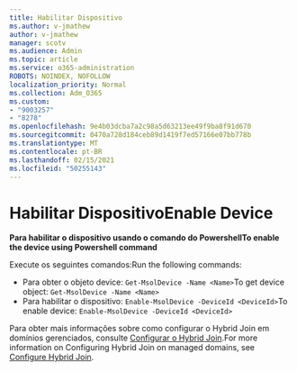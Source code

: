 ```yaml
---
title: Habilitar Dispositivo
ms.author: v-jmathew
author: v-jmathew
manager: scotv
ms.audience: Admin
ms.topic: article
ms.service: o365-administration
ROBOTS: NOINDEX, NOFOLLOW
localization_priority: Normal
ms.collection: Adm_O365
ms.custom:
- "9003257"
- "8278"
ms.openlocfilehash: 9e4b03dcba7a2c98a5d63213ee49f9ba8f91d670
ms.sourcegitcommit: 0470a728d184ceb89d1419f7ed57166e07bb778b
ms.translationtype: MT
ms.contentlocale: pt-BR
ms.lasthandoff: 02/15/2021
ms.locfileid: "50255143"
---
```

# <a name="enable-device"></a><span data-ttu-id="fb7e8-102">Habilitar Dispositivo</span><span class="sxs-lookup"><span data-stu-id="fb7e8-102">Enable Device</span></span>

<span data-ttu-id="fb7e8-103">**Para habilitar o dispositivo usando o comando do Powershell**</span><span class="sxs-lookup"><span data-stu-id="fb7e8-103">**To enable the device using Powershell command**</span></span>

<span data-ttu-id="fb7e8-104">Execute os seguintes comandos:</span><span class="sxs-lookup"><span data-stu-id="fb7e8-104">Run the following commands:</span></span>

- <span data-ttu-id="fb7e8-105">Para obter o objeto device: `Get-MsolDevice -Name <Name>`</span><span class="sxs-lookup"><span data-stu-id="fb7e8-105">To get device object: `Get-MsolDevice -Name <Name>`</span></span>
- <span data-ttu-id="fb7e8-106">Para habilitar o dispositivo: `Enable-MsolDevice -DeviceId <DeviceId>`</span><span class="sxs-lookup"><span data-stu-id="fb7e8-106">To enable device: `Enable-MsolDevice -DeviceId <DeviceId>`</span></span>

<span data-ttu-id="fb7e8-107">Para obter mais informações sobre como configurar o Hybrid Join em domínios gerenciados, consulte [Configurar o Hybrid Join](https://docs.microsoft.com/azure/active-directory/devices/hybrid-azuread-join-managed-domains).</span><span class="sxs-lookup"><span data-stu-id="fb7e8-107">For more information on Configuring Hybrid Join on managed domains, see [Configure Hybrid Join](https://docs.microsoft.com/azure/active-directory/devices/hybrid-azuread-join-managed-domains).</span></span>
